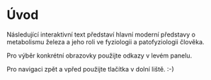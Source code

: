 # Úvod

Následující interaktivní text představí hlavní moderní představy o metabolismu železa a jeho roli ve fyziologii a patofyziologii člověka.

Pro výběr konkrétní obrazovky použijte odkazy v levém panelu.

Pro navigaci zpět a vpřed použijte tlačítka v dolní liště. :-)

